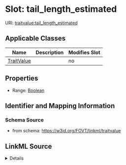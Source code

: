 

# Slot: tail_length_estimated

URI: [traitvalue:tail_length_estimated](http://purl.obolibrary.org/obo/FOVT/data#tail_length_estimated)



<!-- no inheritance hierarchy -->





## Applicable Classes

| Name | Description | Modifies Slot |
| --- | --- | --- |
| [TraitValue](TraitValue.md) |  |  no  |







## Properties

* Range: [Boolean](Boolean.md)





## Identifier and Mapping Information







### Schema Source


* from schema: https://w3id.org/FOVT/linkml/traitvalue




## LinkML Source

<details>
```yaml
name: tail_length_estimated
from_schema: https://w3id.org/FOVT/linkml/traitvalue
rank: 1000
alias: tail_length_estimated
domain_of:
- TraitValue
range: boolean

```
</details>